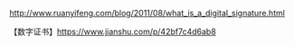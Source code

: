 http://www.ruanyifeng.com/blog/2011/08/what_is_a_digital_signature.html

【数字证书】https://www.jianshu.com/p/42bf7c4d6ab8